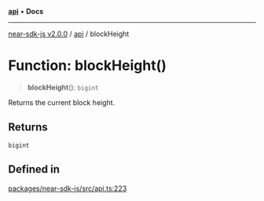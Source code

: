 [**api**](../README.md) • **Docs**

***

[near-sdk-js v2.0.0](../../packages.md) / [api](../README.md) / blockHeight

# Function: blockHeight()

> **blockHeight**(): `bigint`

Returns the current block height.

## Returns

`bigint`

## Defined in

[packages/near-sdk-js/src/api.ts:223](https://github.com/dim-daskalov/near-sdk-js/blob/306b0e9106179b8fa9fa5a5e519a844314d6230e/packages/near-sdk-js/src/api.ts#L223)
